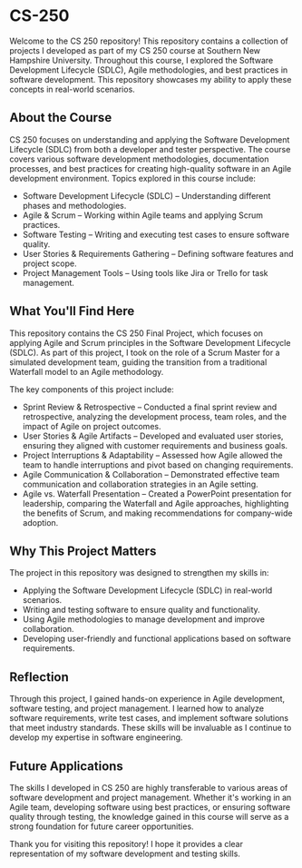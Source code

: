 # CS-250

Welcome to the CS 250 repository! This repository contains a collection of projects I developed as part of my CS 250 course at Southern New Hampshire University. Throughout this course, I explored the Software Development Lifecycle (SDLC), Agile methodologies, and best practices in software development. This repository showcases my ability to apply these concepts in real-world scenarios.

## About the Course
CS 250 focuses on understanding and applying the Software Development Lifecycle (SDLC) from both a developer and tester perspective. The course covers various software development methodologies, documentation processes, and best practices for creating high-quality software in an Agile development environment. Topics explored in this course include:
- Software Development Lifecycle (SDLC) – Understanding different phases and methodologies.
- Agile & Scrum – Working within Agile teams and applying Scrum practices.
- Software Testing – Writing and executing test cases to ensure software quality.
- User Stories & Requirements Gathering – Defining software features and project scope.
- Project Management Tools – Using tools like Jira or Trello for task management.

## What You'll Find Here
This repository contains the CS 250 Final Project, which focuses on applying Agile and Scrum principles in the Software Development Lifecycle (SDLC). As part of this project, I took on the role of a Scrum Master for a simulated development team, guiding the transition from a traditional Waterfall model to an Agile methodology.

The key components of this project include:
- Sprint Review & Retrospective – Conducted a final sprint review and retrospective, analyzing the development process, team roles, and the impact of Agile on project outcomes.
- User Stories & Agile Artifacts – Developed and evaluated user stories, ensuring they aligned with customer requirements and business goals.
- Project Interruptions & Adaptability – Assessed how Agile allowed the team to handle interruptions and pivot based on changing requirements.
- Agile Communication & Collaboration – Demonstrated effective team communication and collaboration strategies in an Agile setting.
- Agile vs. Waterfall Presentation – Created a PowerPoint presentation for leadership, comparing the Waterfall and Agile approaches, highlighting the benefits of Scrum, and making recommendations for company-wide adoption.

## Why This Project Matters
The project in this repository was designed to strengthen my skills in:
- Applying the Software Development Lifecycle (SDLC) in real-world scenarios.
- Writing and testing software to ensure quality and functionality.
- Using Agile methodologies to manage development and improve collaboration.
- Developing user-friendly and functional applications based on software requirements.

## Reflection
Through this project, I gained hands-on experience in Agile development, software testing, and project management. I learned how to analyze software requirements, write test cases, and implement software solutions that meet industry standards. These skills will be invaluable as I continue to develop my expertise in software engineering.

## Future Applications
The skills I developed in CS 250 are highly transferable to various areas of software development and project management. Whether it's working in an Agile team, developing software using best practices, or ensuring software quality through testing, the knowledge gained in this course will serve as a strong foundation for future career opportunities.

Thank you for visiting this repository! I hope it provides a clear representation of my software development and testing skills.
